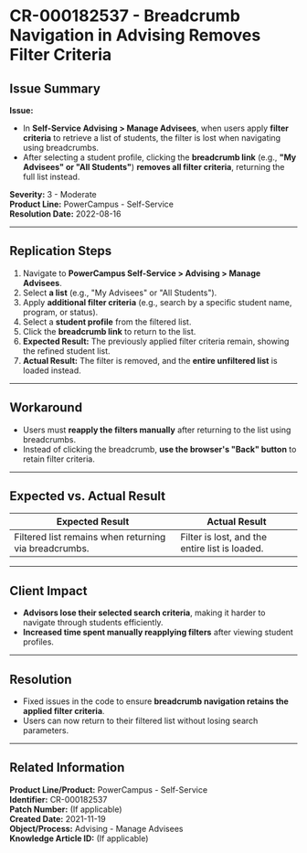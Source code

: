 # CR-000182537 - Breadcrumb Navigation in Advising Removes Filter Criteria  

## **Issue Summary**  
**Issue:**  
- In **Self-Service Advising > Manage Advisees**, when users apply **filter criteria** to retrieve a list of students, the filter is lost when navigating using breadcrumbs.  
- After selecting a student profile, clicking the **breadcrumb link** (e.g., **"My Advisees" or "All Students"**) **removes all filter criteria**, returning the full list instead.  

**Severity:** 3 - Moderate  
**Product Line:** PowerCampus - Self-Service  
**Resolution Date:** 2022-08-16  

---

## **Replication Steps**  
1. Navigate to **PowerCampus Self-Service > Advising > Manage Advisees**.  
2. Select **a list** (e.g., "My Advisees" or "All Students").  
3. Apply **additional filter criteria** (e.g., search by a specific student name, program, or status).  
4. Select a **student profile** from the filtered list.  
5. Click the **breadcrumb link** to return to the list.  
6. **Expected Result:** The previously applied filter criteria remain, showing the refined student list.  
7. **Actual Result:** The filter is removed, and the **entire unfiltered list** is loaded instead.  

---

## **Workaround**  
- Users must **reapply the filters manually** after returning to the list using breadcrumbs.  
- Instead of clicking the breadcrumb, **use the browser's "Back" button** to retain filter criteria.  

---

## **Expected vs. Actual Result**  
| **Expected Result** | **Actual Result** |
|---------------------|------------------|
| Filtered list remains when returning via breadcrumbs. | Filter is lost, and the entire list is loaded. |

---

## **Client Impact**  
- **Advisors lose their selected search criteria**, making it harder to navigate through students efficiently.  
- **Increased time spent manually reapplying filters** after viewing student profiles.  

---

## **Resolution**  
- Fixed issues in the code to ensure **breadcrumb navigation retains the applied filter criteria**.  
- Users can now return to their filtered list without losing search parameters.  

---

## **Related Information**  
**Product Line/Product:** PowerCampus - Self-Service  
**Identifier:** CR-000182537  
**Patch Number:** (If applicable)  
**Created Date:** 2021-11-19  
**Object/Process:** Advising - Manage Advisees  
**Knowledge Article ID:** (If applicable)  
